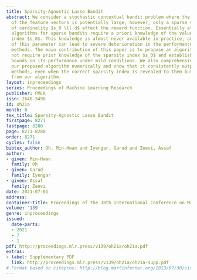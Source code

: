 ```yaml
---
title: Sparsity-Agnostic Lasso Bandit
abstract: We consider a stochastic contextual bandit problem where the dimension $d$
  of the feature vectors is potentially large, however, only a sparse subset of features
  of cardinality $s_0 \ll d$ affect the reward function. Essentially all existing
  algorithms for sparse bandits require a priori knowledge of the value of the sparsity
  index $s_0$. This knowledge is almost never available in practice, and misspecification
  of this parameter can lead to severe deterioration in the performance of existing
  methods. The main contribution of this paper is to propose an algorithm that does
  not require prior knowledge of the sparsity index $s_0$ and establish tight regret
  bounds on its performance under mild conditions. We also comprehensively evaluate
  our proposed algorithm numerically and show that it consistently outperforms existing
  methods, even when the correct sparsity index is revealed to them but is kept hidden
  from our algorithm.
layout: inproceedings
series: Proceedings of Machine Learning Research
publisher: PMLR
issn: 2640-3498
id: oh21a
month: 0
tex_title: Sparsity-Agnostic Lasso Bandit
firstpage: 8271
lastpage: 8280
page: 8271-8280
order: 8271
cycles: false
bibtex_author: Oh, Min-Hwan and Iyengar, Garud and Zeevi, Assaf
author:
- given: Min-Hwan
  family: Oh
- given: Garud
  family: Iyengar
- given: Assaf
  family: Zeevi
date: 2021-07-01
address:
container-title: Proceedings of the 38th International Conference on Machine Learning
volume: '139'
genre: inproceedings
issued:
  date-parts:
  - 2021
  - 7
  - 1
pdf: http://proceedings.mlr.press/v139/oh21a/oh21a.pdf
extras:
- label: Supplementary PDF
  link: http://proceedings.mlr.press/v139/oh21a/oh21a-supp.pdf
# Format based on citeproc: http://blog.martinfenner.org/2013/07/30/citeproc-yaml-for-bibliographies/
---
```

